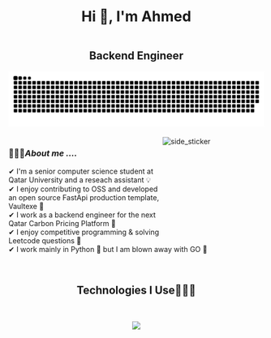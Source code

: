 <!--Hi-->
<div align="center">
  <h1 style="display: inline-block">Hi 👋, I'm Ahmed</h1>
</div>

<!--Role-->
<div align=center>
  <h2>Backend Engineer</h2>
</div>

<!--Snake-->
<div align="center">
  <img  src="./grid-snake.svg"
       alt="snake" /></a>
</div>

<br>

<!--Graph-->
<img align="right" width=200px height=200px alt="side_sticker" src="https://media.giphy.com/media/TEnXkcsHrP4YedChhA/giphy.gif" />

<!--About-->
### 🙋🏽‍♂️***About me ....***

✔ I'm a senior computer science student at Qatar University and a reseach assistant 💡<br>
✔ I enjoy contributing to OSS and developed an open source FastApi production template, Vaultexe 🔑<br>
✔ I work as a backend engineer for the next Qatar Carbon Pricing Platform 🌱<br>
✔ I enjoy competitive programming & solving Leetcode questions 🚀<br>
✔ I work mainly in Python 🐍 but I am blown away with GO 🦫<br>

<br>

<!--Technologies-->
<div align="center">
    <h2 style="display: inline-block">Technologies I Use👨🏻‍💻</h2>
</div>

<br>

<!--tech stack icons-->
<p align="center">
  <a href="https://skillicons.dev">
    <img src="https://skillicons.dev/icons?i=fastapi,docker,postgres,redis,py,git,linux,bash,pytorch,flask,githubactions,go,java,ts,express,mongodb,supabase,firebase,html,css,md&perline=14" />
  </a>
</p>
